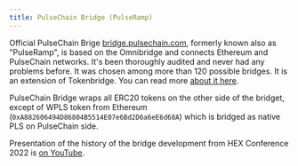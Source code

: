 ```yaml
---
title: PulseChain Bridge (PulseRamp)
---
```


Official PulseChain Brige [bridge.pulsechain.com](https://bridge.pulsechain.com), formerly known also as "PulseRamp", is based on the Omnibridge and connects Ethereum and PulseChain networks. It's been thoroughly audited and never had any problems before. It was chosen among more than 120 possible bridges.
It is an extension of Tokenbridge. You can read more [about it here](https://docs.tokenbridge.net/eth-xdai-amb-bridge/multi-token-extension).

PulseChain Bridge wraps all ERC20 tokens on the other side of the bridget, except of WPLS token from Ethereum (`0xA882606494D86804B5514E07e6Bd2D6a6eE6d68A`) which is bridged as native PLS on PulseChain side.

Presentation of the history of the bridge development from HEX Conference 2022 is [on YouTube](https://www.youtube.com/watch?v=pOnq0x3WIpo).
